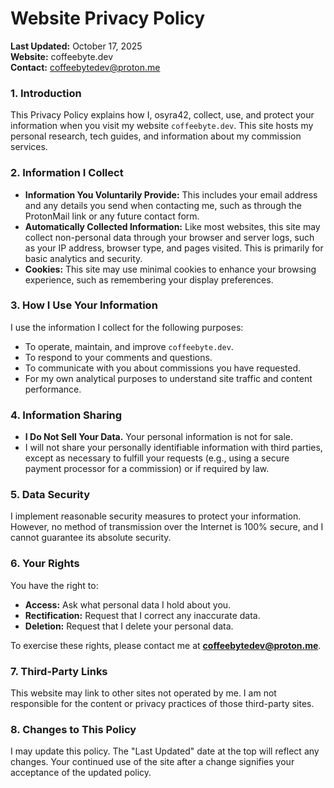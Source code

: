 # **Website Privacy Policy**

**Last Updated:** October 17, 2025  
**Website:** coffeebyte.dev  
**Contact:** coffeebytedev@proton.me

### **1. Introduction**
This Privacy Policy explains how I, osyra42, collect, use, and protect your information when you visit my website `coffeebyte.dev`. This site hosts my personal research, tech guides, and information about my commission services.

### **2. Information I Collect**
- **Information You Voluntarily Provide:** This includes your email address and any details you send when contacting me, such as through the ProtonMail link or any future contact form.
- **Automatically Collected Information:** Like most websites, this site may collect non-personal data through your browser and server logs, such as your IP address, browser type, and pages visited. This is primarily for basic analytics and security.
- **Cookies:** This site may use minimal cookies to enhance your browsing experience, such as remembering your display preferences.

### **3. How I Use Your Information**
I use the information I collect for the following purposes:
- To operate, maintain, and improve `coffeebyte.dev`.
- To respond to your comments and questions.
- To communicate with you about commissions you have requested.
- For my own analytical purposes to understand site traffic and content performance.

### **4. Information Sharing**
- **I Do Not Sell Your Data.** Your personal information is not for sale.
- I will not share your personally identifiable information with third parties, except as necessary to fulfill your requests (e.g., using a secure payment processor for a commission) or if required by law.

### **5. Data Security**
I implement reasonable security measures to protect your information. However, no method of transmission over the Internet is 100% secure, and I cannot guarantee its absolute security.

### **6. Your Rights**
You have the right to:
- **Access:** Ask what personal data I hold about you.
- **Rectification:** Request that I correct any inaccurate data.
- **Deletion:** Request that I delete your personal data.

To exercise these rights, please contact me at **coffeebytedev@proton.me**.

### **7. Third-Party Links**
This website may link to other sites not operated by me. I am not responsible for the content or privacy practices of those third-party sites.

### **8. Changes to This Policy**
I may update this policy. The "Last Updated" date at the top will reflect any changes. Your continued use of the site after a change signifies your acceptance of the updated policy.